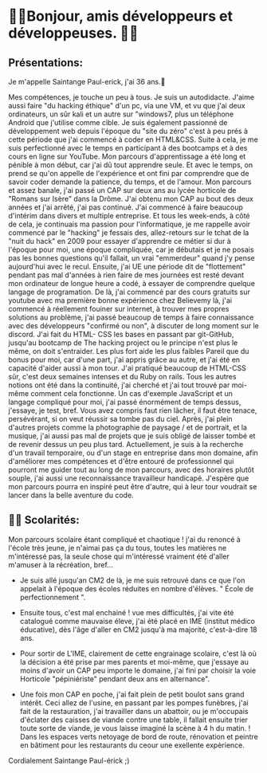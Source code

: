# 🔸🔹Bonjour, amis développeurs et développeuses. 🔸🔹

## Présentations:

<p>Je m'appelle Saintange Paul-erick, j'ai 36 ans.🙂<p/>

<p>Mes compétences, je touche un peu à tous. Je suis un autodidacte.
 J'aime aussi faire "du hacking éthique" d'un pc, via une VM, et vu que j'ai deux ordinateurs, un sûr kali et un autre sur "windows7, plus un téléphone Android que j'utilise comme cible. Je suis également passionné de développement web depuis l'époque du "site du zéro" c'est à peu prés à cette période que j'ai commencé à coder en HTML&CSS. Suite à cela, je me suis perfectionné avec le temps en participant à des bootcamps et à des cours en ligne sur YouTube. Mon parcours d'apprentissage a été long et pénible à mon début, car j'ai dû tout apprendre seule. Et avec le temps, on prend se qu'on appelle de l'expérience et ont fini par comprendre que de savoir coder demande la patience, du temps, et de l'amour. Mon parcours et assez banale, j'ai passé un CAP sur deux ans au lycée horticole de "Romans sur Isère" dans la Drôme. J'ai obtenu mon CAP au bout des deux années et j'ai arrêté, j'ai pas continué. J'ai commencé à faire beaucoup d'intérim dans divers et multiple entreprise. Et tous les week-ends, à côté de cela, je continuais ma passion pour l'informatique, je me rappelle avoir commencé par le "hacking" je fessais des, allez-retours sur le tchat de la "nuit du hack" en 2009 pour essayer d'apprendre ce métier si dur à l'époque pour moi, une époque compliquée, car je débutais et je ne posais pas les bonnes questions qu'il fallait, un vrai "emmerdeur" quand j'y pense aujourd'hui avec le recul.  Ensuite, j'ai UE une période dit de "flottement" pendant pas mal d'années à rien faire de mes journées est resté devant mon ordinateur de longue heure a codé, à essayer de comprendre quelque langage de programation. De là, j'ai commencé par des cours gratuits sur youtube avec ma première bonne expérience chez Believemy là, j'ai commencé à réellement fouiner sur internet, à trouver mes propres solutions au problème, j'ai passé beaucoup de temps à faire connaissance avec des développeurs "confirmé ou non", à discuter de long moment sur le discord. J'ai fait du HTML- CSS les bases en passant par git-GitHub, jusqu'au bootcamp de The hacking project ou le principe n'est plus le même, on doit s'entraider.  Les plus fort aide les plus faibles Pareil que du bonus pour moi, car d'une part, j'ai appris grâce au autre, et j'ai été en capacité d'aider aussi à mon tour. J'ai pratiqué beaucoup de HTML-CSS sûr, c'est deux semaines intenses et du Ruby on rails.
Tous les autres notions ont été dans la continuité, j'ai cherché et j'ai tout trouvé par moi-même comment cela fonctionne. Un cas d'exemple JavaScript et un langage compliqué pour moi, j'ai passé énormément de temps dessus, j'essaye, je test, bref. Vous avez compris faut rien lâcher, il faut être tenace, persévérant, si on veut réussir sa tombe pas du ciel. Après, j'ai plein d'autres projets comme la photographie de paysage / et de portrait, et la musique, j'ai aussi pas mal de projets que je suis obligé de laisser tombé et de revenir dessus un peu plus tard. Actuellement, je suis à la recherche d'un travail temporaire, ou d'un stage en entreprise dans mon domaine, afin d'améliorer mes compétences et d'être entouré de professionnel qui pourront me guider tout au long de mon parcours, avec des horaires plutôt souple, j'ai aussi une reconnaissance travailleur handicapé.  J'espère que mon parcours pourra en inspiré peut être d'autre, qui à leur tour voudrait se lancer dans la belle aventure du code. 


## 👨‍🎓 Scolarités:


Mon parcours scolaire étant compliqué et chaotique ! j'ai du renoncé à l'école très jeune, je n'aimai pas ça du tous, toutes les matières ne m'intéressé pas, la seule chose qui m'intéressé vraiment été d'aller m'amuser à la récréation, bref…

- Je suis allé jusqu'an CM2 de là, je me suis retrouvé dans ce que l'on appelait à l'époque des écoles réduites en nombre d'élèves. " École de perfectionnement ". 


- Ensuite tous, c'est mal enchainé ! vue mes difficultés, j'ai vite été catalogué comme mauvaise éleve, j'ai été placé en IME (institut médico éducative), dès l'âge d'aller en CM2 jusqu'à ma majorité, c'est-à-dire 18 ans. 


- Pour sortir de L'IME, clairement de cette engrainage scolaire, c'est là où la décision a été prise par mes parents et moi-même, que j'essaye au moins d'avoir un CAP peu importe le domaine, j'ai fini par choisir la voie Horticole "pépiniériste" pendant deux ans en alternance".


- Une fois mon CAP en poche, j'ai fait plein de petit boulot sans grand intérêt. Ceci allez de l'usine, en passant par les pompes funèbres, j'ai fait de la restauration, j'ai travailler dans un abattoir, ou je m'occupais d'éclater des caisses de viande contre une table,  il fallait ensuite trier toute sorte de viande, je vous laisse imaginé la scène à 4 h du matin. ! Dans les espaces verts netoyage de bord de route, rénovation et peintre en bâtiment pour les restaurants du ceour une exellente expèrience.

Cordialement Saintange Paul-érick ;)

